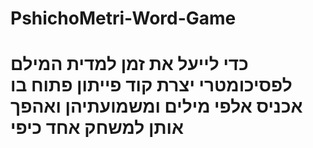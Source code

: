# PshichoMetri-Word-Game 
# כדי לייעל את זמן למדית המילם לפסיכומטרי יצרת קוד פייתון פתוח בו אכניס אלפי מילים ומשמועתיהן ואהפך אותן למשחק אחד כיפי 
